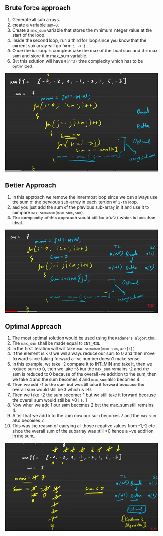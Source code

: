 ## Brute force approach
1. Generate all sub arrays.
2. create a variable `sum=0`.
3. Create a `max_sum` variable that stores the minimum integer value at the start of the loop.
4. Inside the second loop, run a third for loop since you know that the current sub array will go form `i -> j`.
5. Once the for loop is complete take the max of the local sum and the max sum and store it in max_sum variable.
6. But this solution will have `O(n^3)` time complexity which has to be optimized. 




![](1.png)



## Better Approach

1. In this approach we remove the innermost loop since we can always use the sum of the pervious sub-array in each itertion of `i-th` loop.
2. and you just add the sum of the previous sub-array in it and use it to compare `max_sum=max(max_sum,sum)`.
3. The complexity of this approach would still be `O(N^2)` which is less than ideal.

![](2.png)

## Optimal Approach

1. The most optimal solution would be used using the `Kadane's algorithm`.
2. The `max_sum` shall be made equal to `INT_MIN`.
3. In the first iteration will will take `max_sum=max(max_sum,arr[i])`
4. If the element is < 0 we will always reduce our sum to 0 and then move forward since taking forward a -ve number doesn't make sense.
5. In this example, we take -2 compare it to INT_MIN and take it, then we reduce sum to 0, then we take -3 but the `max_sum` remains -2 and the sum is reduced to 0 because of the overall -ve addition to the sum, then we take 4 and the sum becomes 4 and `max_sum` also becomes 4.
6. Then we add -1 to the sum but we still take it forward because the overall sum would still be 3 which is >0.
7. Then we take -2 the sum becomes 1 but we still take it forward because the overall sum would still be >0 i.e. 1
8. Now when we add 1 our sum becomes 2 but the max_sum still remains 4.
9. After that we add 5 to the sum now our sum becomes 7 and the `max_sum` also becomes 7.
10. This was the reason of carrying all those negative values from -1,-2 etc since the overall sum of the subarray was still >0 hence a +ve addition in the sum.. 




![](3.png)
